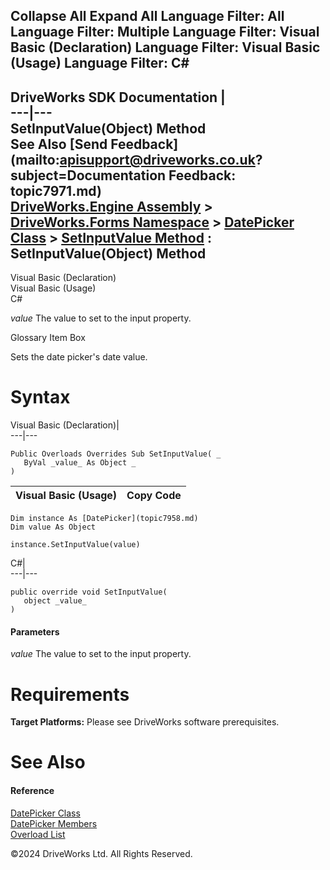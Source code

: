        

 Collapse All Expand All  Language Filter: All  Language Filter: Multiple  Language Filter: Visual Basic (Declaration) Language Filter: Visual Basic (Usage) Language Filter: C#  
---  
DriveWorks SDK Documentation  |   
---|---  
SetInputValue(Object) Method   
See Also [Send Feedback](mailto:apisupport@driveworks.co.uk?subject=Documentation Feedback: topic7971.md)  
[DriveWorks.Engine Assembly](topic2156.md) > [DriveWorks.Forms Namespace](topic7266.md) > [DatePicker Class](topic7958.md) > [SetInputValue Method](topic7970.md) : SetInputValue(Object) Method  
---  
  
Visual Basic (Declaration)    
Visual Basic (Usage)    
C# 

_value_
    The value to set to the input property.

Glossary Item Box

Sets the date picker's date value. 

# Syntax

Visual Basic (Declaration)|   
---|---  
      
    
    Public Overloads Overrides Sub SetInputValue( _
       ByVal _value_ As Object _
    )   
  
Visual Basic (Usage)| Copy Code  
---|---  
      
    
    Dim instance As [DatePicker](topic7958.md)
    Dim value As Object
     
    instance.SetInputValue(value)  
  
C#|   
---|---  
      
    
    public override void SetInputValue( 
       object _value_
    )  
  
#### Parameters

 _value_
    The value to set to the input property.

# Requirements

**Target Platforms:** Please see DriveWorks software prerequisites.

# See Also

#### Reference

[DatePicker Class](topic7958.md)   
[DatePicker Members](topic7959.md)   
[Overload List](topic7970.md)

©2024 DriveWorks Ltd. All Rights Reserved.
